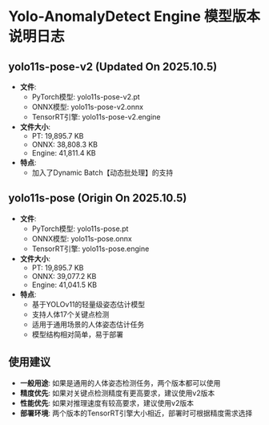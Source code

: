 # Yolo-AnomalyDetect Engine 模型版本说明日志

## yolo11s-pose-v2 (Updated On 2025.10.5)

- **文件**:
  - PyTorch模型: yolo11s-pose-v2.pt
  - ONNX模型: yolo11s-pose-v2.onnx
  - TensorRT引擎: yolo11s-pose-v2.engine
- **文件大小**:
  - PT: 19,895.7 KB
  - ONNX: 38,808.3 KB
  - Engine: 41,811.4 KB
- **特点**:
  - 加入了Dynamic Batch【动态批处理】的支持

## yolo11s-pose (Origin On 2025.10.5)

- **文件**: 
  - PyTorch模型: yolo11s-pose.pt
  - ONNX模型: yolo11s-pose.onnx
  - TensorRT引擎: yolo11s-pose.engine
- **文件大小**: 
  - PT: 19,895.7 KB
  - ONNX: 39,077.2 KB
  - Engine: 41,041.5 KB
- **特点**: 
  - 基于YOLOv11的轻量级姿态估计模型
  - 支持人体17个关键点检测
  - 适用于通用场景的人体姿态估计任务
  - 模型结构相对简单，易于部署

## 使用建议

- **一般用途**: 如果是通用的人体姿态检测任务，两个版本都可以使用
- **精度优先**: 如果对关键点检测精度有更高要求，建议使用v2版本
- **性能优先**: 如果对推理速度有较高要求，建议使用v2版本
- **部署环境**: 两个版本的TensorRT引擎大小相近，部署时可根据精度需求选择